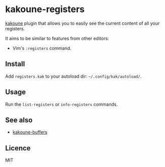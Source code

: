 # kakoune-registers

[kakoune](http://kakoune.org) plugin that allows you to easily see the current content of all your registers.

It aims to be similar to features from other editors:

- Vim's `:registers` command.

## Install

Add `registers.kak` to your autoload dir: `~/.config/kak/autoload/`.

## Usage

Run the `list-registers` or `info-registers` commands.

## See also

- [kakoune-buffers](https://github.com/Delapouite/kakoune-buffers)

## Licence

MIT
